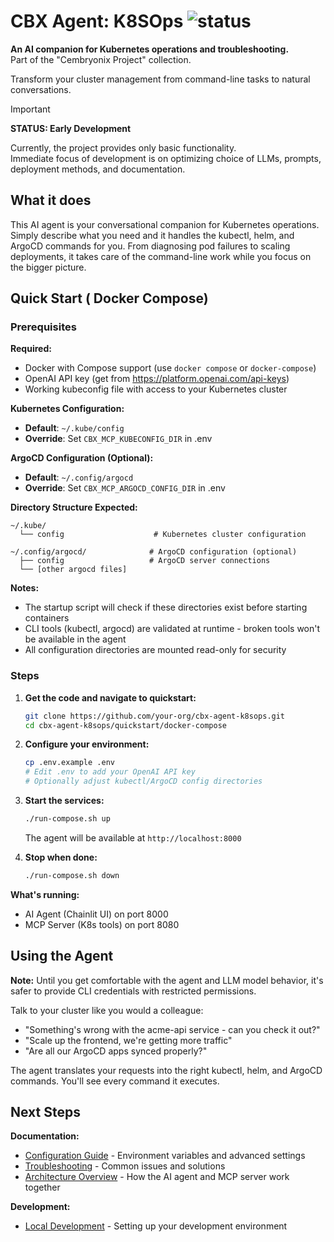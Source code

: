 # CBX Agent: K8SOps ![status](https://img.shields.io/badge/status-early--development-orange)

**An AI companion for Kubernetes operations and troubleshooting.** <br>
Part of the "Cembryonix Project" collection.

Transform your cluster management from command-line tasks to natural conversations.

> [!IMPORTANT]
> **STATUS: Early Development**
>
> Currently, the project provides only basic functionality.  
> Immediate focus of development is on optimizing choice of LLMs, prompts, deployment methods, and documentation.


## What it does

This AI agent is your conversational companion for Kubernetes operations. 
Simply describe what you need and it handles the kubectl, helm, and ArgoCD commands for you. 
From diagnosing pod failures to scaling deployments, it takes care of the command-line work 
while you focus on the bigger picture.

## Quick Start ( Docker Compose)

### Prerequisites

**Required:**
- Docker with Compose support (use `docker compose` or `docker-compose`)
- OpenAI API key (get from https://platform.openai.com/api-keys)  
- Working kubeconfig file with access to your Kubernetes cluster

**Kubernetes Configuration:**
- **Default**: `~/.kube/config`
- **Override**: Set `CBX_MCP_KUBECONFIG_DIR` in .env

**ArgoCD Configuration (Optional):**
- **Default**: `~/.config/argocd`
- **Override**: Set `CBX_MCP_ARGOCD_CONFIG_DIR` in .env

**Directory Structure Expected:**
```
~/.kube/
  └── config                    # Kubernetes cluster configuration

~/.config/argocd/              # ArgoCD configuration (optional)
  ├── config                   # ArgoCD server connections
  └── [other argocd files]
```

**Notes:**
- The startup script will check if these directories exist before starting containers
- CLI tools (kubectl, argocd) are validated at runtime - broken tools won't be available in the agent
- All configuration directories are mounted read-only for security

### Steps

1. **Get the code and navigate to quickstart:**
   ```bash
   git clone https://github.com/your-org/cbx-agent-k8sops.git
   cd cbx-agent-k8sops/quickstart/docker-compose
   ```

2. **Configure your environment:**
   ```bash
   cp .env.example .env
   # Edit .env to add your OpenAI API key
   # Optionally adjust kubectl/ArgoCD config directories
   ```

3. **Start the services:**
   ```bash
   ./run-compose.sh up
   ```
   The agent will be available at `http://localhost:8000`

4. **Stop when done:**
   ```bash
   ./run-compose.sh down
   ```

**What's running:**
- AI Agent (Chainlit UI) on port 8000
- MCP Server (K8s tools) on port 8080

## Using the Agent

**Note:** Until you get comfortable with the agent and LLM model behavior, 
it's safer to provide CLI credentials with restricted permissions.

Talk to your cluster like you would a colleague:

- "Something's wrong with the acme-api service - can you check it out?"
- "Scale up the frontend, we're getting more traffic"
- "Are all our ArgoCD apps synced properly?"

The agent translates your requests into the right kubectl, helm, and ArgoCD commands. 
You'll see every command it executes.

## Next Steps

**Documentation:**
- [Configuration Guide](docs/configuration.md) - Environment variables and advanced settings
- [Troubleshooting](docs/troubleshooting.md) - Common issues and solutions
- [Architecture Overview](docs/architecture.md) - How the AI agent and MCP server work together

**Development:**
- [Local Development](docs/development.md) - Setting up your development environment

